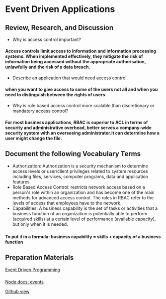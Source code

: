 # Event Driven Applications
## Review, Research, and Discussion
- Why is access control important?
#### Access controls limit access to information and information processing systems. When implemented effectively, they mitigate the risk of information being accessed without the appropriate authorisation, unlawfully and the risk of a data breach. 
- Describe an application that would need access control.
#### when you want to give access to some of the users not all and when you need to distinguish between the rights of users
- Why is role based access control more scalable than discretionary or mandatory access control?
#### For most business applications, RBAC is superior to ACL in terms of security and administrative overhead, better serves a company-wide security system with an overseeing administrator.it can determine how a user might change the file. 
## Document the following Vocabulary Terms
- Authorization: Authorization is a security mechanism to determine access levels or user/client privileges related to system resources including files, services, computer programs, data and application features.
- Role Based Access Control: restricts network access based on a person's role within an organization and has become one of the main methods for advanced access control. The roles in RBAC refer to the levels of access that employees have to the network.
- Capabilities: A business capability is the set of tasks or activities that a business function of an organization is potentially able to perform (acquired skills) at a certain level of performance (available capacity), but only when it is needed. 
###
**To put it in a formula: business capability = skills + capacity of a business function**
 ## Preparation Materials
 [Event Driven Programming](https://www.digitalocean.com/community/tutorials/nodejs-event-driven-programming)
 ###
 [Node docs: events](https://nodejs.org/api/events.html)















[Github view](https://github.com/sbkhaloof/growthmindsit)